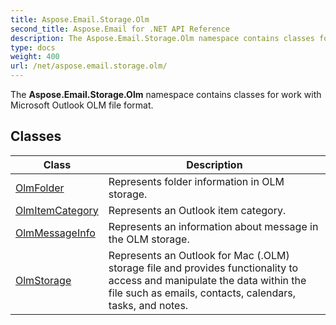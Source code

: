 ```yaml
---
title: Aspose.Email.Storage.Olm
second_title: Aspose.Email for .NET API Reference
description: The Aspose.Email.Storage.Olm namespace contains classes for work with Microsoft Outlook OLM file format
type: docs
weight: 400
url: /net/aspose.email.storage.olm/
---
```

The **Aspose.Email.Storage.Olm** namespace contains classes for work with Microsoft Outlook OLM file format.

## Classes

| Class | Description |
| --- | --- |
| [OlmFolder](./olmfolder/) | Represents folder information in OLM storage. |
| [OlmItemCategory](./olmitemcategory/) | Represents an Outlook item category. |
| [OlmMessageInfo](./olmmessageinfo/) | Represents an information about message in the OLM storage. |
| [OlmStorage](./olmstorage/) | Represents an Outlook for Mac (.OLM) storage file and provides functionality to access and manipulate the data within the file such as emails, contacts, calendars, tasks, and notes. |


